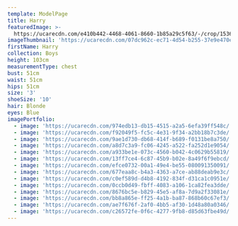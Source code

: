 ```yaml
---
template: ModelPage
title: Harry
featuredImage: >-
  https://ucarecdn.com/e410b442-4468-4061-8660-1b85a29c5f63/-/crop/1536x1068/0,38/-/preview/
imageThumbnail: 'https://ucarecdn.com/07dc962c-ec71-4d54-b255-37e9e470e226/'
firstName: Harry
collection: Boys
height: 103cm
measurementType: chest
bust: 51cm
waist: 51cm
hips: 51cm
size: '3'
shoeSize: '10'
hair: Blonde
eyes: Blue
imagePortfolio:
  - image: 'https://ucarecdn.com/974edb13-db15-4515-a2a5-6efa39ff548c/'
  - image: 'https://ucarecdn.com/f92049f5-fc5c-4e31-9f34-a2bb18b7c3de/'
  - image: 'https://ucarecdn.com/9ae1d730-db68-414f-b689-f0131be8a750/'
  - image: 'https://ucarecdn.com/a8d7c3a9-fc06-4245-a522-fa252d1e9054/'
  - image: 'https://ucarecdn.com/a933be1e-073c-4560-b042-4c0629b55819/'
  - image: 'https://ucarecdn.com/13ff7ce4-6c87-45b9-b02e-8a49f6f9ebcd/'
  - image: 'https://ucarecdn.com/efce0732-00a1-49e4-be55-080091350091/'
  - image: 'https://ucarecdn.com/677eaa8c-b4a3-4363-a7ce-ab88deab9e3c/'
  - image: 'https://ucarecdn.com/c0ef589d-d4b8-4192-834f-d31ca1c0951e/'
  - image: 'https://ucarecdn.com/0ccb0d49-fbff-4083-a106-1ca82fea3dde/'
  - image: 'https://ucarecdn.com/8676bc5e-b829-45e5-af8a-7d9a2f33081e/'
  - image: 'https://ucarecdn.com/bb8a865e-ff25-4a1b-ba87-868b60c67ef3/'
  - image: 'https://ucarecdn.com/ae7f676f-2af0-4bb5-af30-1d48a80a0346/'
  - image: 'https://ucarecdn.com/c26572fe-0f6c-4277-9fb8-d85d63fbe49d/'
---
```


